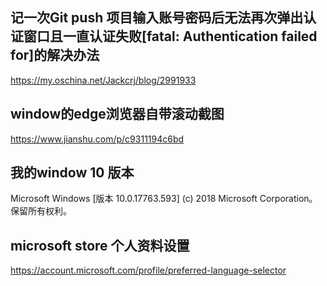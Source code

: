 <!-- toc -->
## 记一次Git push 项目输入账号密码后无法再次弹出认证窗口且一直认证失败[fatal: Authentication failed for]的解决办法
https://my.oschina.net/Jackcrj/blog/2991933

## window的edge浏览器自带滚动截图
https://www.jianshu.com/p/c9311194c6bd

## 我的window 10 版本
Microsoft Windows [版本 10.0.17763.593]
(c) 2018 Microsoft Corporation。保留所有权利。

## microsoft store 个人资料设置
https://account.microsoft.com/profile/preferred-language-selector
<!-- endtoc -->